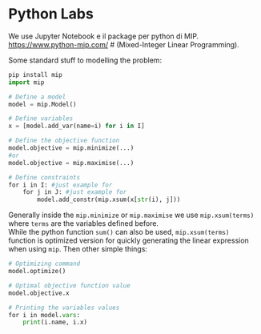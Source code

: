 # Python Labs

We use Jupyter Notebook e il package per python di MIP. https://www.python-mip.com/ # (Mixed-Integer Linear Programming). 

Some standard stuff to modelling the problem: 

````Python
pip install mip 
import mip

# Define a model
model = mip.Model()

# Define variables
x = [model.add_var(name=i) for i in I]

# Define the objective function
model.objective = mip.minimize(...) 
#or 
model.objective = mip.maximise(...) 

# Define constraints
for i in I: #just example for 
    for j in J: #just example for 
        model.add_constr(mip.xsum(x[str(i), j]))
````

Generally inside the ```mip.minimize``` or ```mip.maximise``` we use ```mip.xsum(terms)``` where ```terms``` are the variables defined before.  While the python function ```sum()``` can also be used, ```mip.xsum(terms)``` function is optimized version for quickly generating the linear expression when using ```mip```.
Then other simple things: 

````Python
# Optimizing command
model.optimize()

# Optimal objective function value
model.objective.x

# Printing the variables values
for i in model.vars:
	print(i.name, i.x)
````

